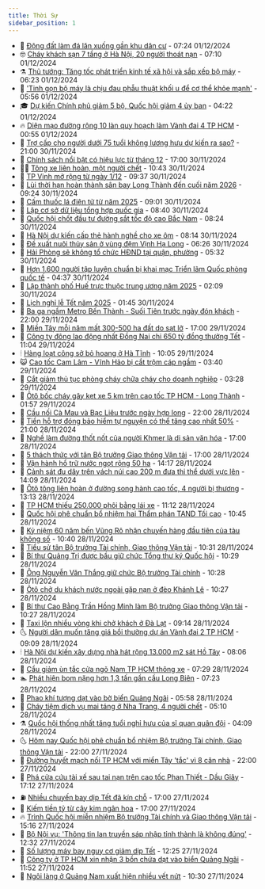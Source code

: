 ```yaml
---
title: Thời Sự
sidebar_position: 1
---
```


<!-- vnexpress-thoi-su:START -->
- 🦒 [Động đất làm đá lăn xuống gần khu dân cư](https://vnexpress.net/dong-dat-lam-da-lan-xuong-gan-khu-dan-cu-4822462.html) - 07:24 01/12/2024
- 🤓 [Cháy khách sạn 7 tầng ở Hà Nội, 20 người thoát nạn](https://vnexpress.net/chay-khach-san-7-tang-o-ha-noi-20-nguoi-thoat-nan-4822459.html) - 07:10 01/12/2024
- ⚗️ [Thủ tướng: Tăng tốc phát triển kinh tế xã hội và sắp xếp bộ máy](https://vnexpress.net/thu-tuong-tang-toc-phat-trien-kinh-te-xa-hoi-va-sap-xep-bo-may-4822432.html) - 06:23 01/12/2024
- 🌊 [&#39;Tinh gọn bộ máy là chịu đau phẫu thuật khối u để cơ thể khỏe mạnh&#39;](https://vnexpress.net/tinh-gon-bo-may-la-chiu-dau-phau-thuat-khoi-u-de-co-the-khoe-manh-4822439.html) - 05:56 01/12/2024
- 🎓 [Dự kiến Chính phủ giảm 5 bộ, Quốc hội giảm 4 ủy ban](https://vnexpress.net/du-kien-chinh-phu-giam-5-bo-quoc-hoi-giam-4-uy-ban-4822418.html) - 04:22 01/12/2024
- 🔥 [Diện mạo đường rộng 10 làn quy hoạch làm Vành đai 4 TP HCM](https://vnexpress.net/dien-mao-duong-rong-10-lan-quy-hoach-lam-vanh-dai-4-tp-hcm-4820874.html) - 00:55 01/12/2024
- 🦏 [Trợ cấp cho người dưới 75 tuổi không lương hưu dự kiến ra sao?](https://vnexpress.net/tro-cap-cho-nguoi-duoi-75-tuoi-khong-luong-huu-du-kien-ra-sao-4822298.html) - 21:00 30/11/2024
- 👺 [Chính sách nổi bật có hiệu lực từ tháng 12](https://vnexpress.net/chinh-sach-noi-bat-co-hieu-luc-tu-thang-12-4822240.html) - 17:00 30/11/2024
- 🧑‍🏫 [Tông xe liên hoàn, một người chết](https://vnexpress.net/tong-xe-lien-hoan-mot-nguoi-chet-4822314.html) - 10:43 30/11/2024
- 🚦 [TP Vinh mở rộng từ ngày 1/12](https://vnexpress.net/tp-vinh-mo-rong-tu-ngay-1-12-4822284.html) - 09:37 30/11/2024
- 🎉 [Lùi thời hạn hoàn thành sân bay Long Thành đến cuối năm 2026](https://vnexpress.net/lui-thoi-han-hoan-thanh-san-bay-long-thanh-den-cuoi-nam-2026-4822281.html) - 09:24 30/11/2024
- 🦒 [Cấm thuốc lá điện tử từ năm 2025](https://vnexpress.net/cam-thuoc-la-dien-tu-tu-nam-2025-4822280.html) - 09:01 30/11/2024
- 🤗 [Lập cơ sở dữ liệu tổng hợp quốc gia](https://vnexpress.net/lap-co-so-du-lieu-tong-hop-quoc-gia-4822272.html) - 08:40 30/11/2024
- 💼 [Quốc hội chốt đầu tư đường sắt tốc độ cao Bắc Nam](https://vnexpress.net/quoc-hoi-chot-dau-tu-duong-sat-toc-do-cao-bac-nam-4822255.html) - 08:24 30/11/2024
- 🤩 [Hà Nội dự kiến cấp thẻ hành nghề cho xe ôm](https://vnexpress.net/ha-noi-du-kien-cap-the-hanh-nghe-cho-xe-om-4822223.html) - 08:14 30/11/2024
- 🤡 [Đề xuất nuôi thủy sản ở vùng đệm Vịnh Hạ Long](https://vnexpress.net/de-xuat-nuoi-thuy-san-o-vung-dem-vinh-ha-long-4822205.html) - 06:26 30/11/2024
- 💯 [Hải Phòng sẽ không tổ chức HĐND tại quận, phường](https://vnexpress.net/hai-phong-se-khong-to-chuc-hdnd-tai-quan-phuong-4822156.html) - 05:32 30/11/2024
- 👺 [Hơn 1.600 người tập luyện chuẩn bị khai mạc Triển lãm Quốc phòng quốc tế](https://vnexpress.net/hon-1-600-nguoi-tap-luyen-chuan-bi-khai-mac-trien-lam-quoc-phong-quoc-te-4822195.html) - 04:37 30/11/2024
- 🌮 [Lập thành phố Huế trực thuộc trung ương năm 2025](https://vnexpress.net/lap-thanh-pho-hue-truc-thuoc-trung-uong-nam-2025-4822137.html) - 02:09 30/11/2024
- 🥸 [Lịch nghỉ lễ Tết năm 2025](https://vnexpress.net/lich-nghi-le-tet-nam-2025-4822069.html) - 01:45 30/11/2024
- 🐻 [Ba ga ngầm Metro Bến Thành - Suối Tiên trước ngày đón khách](https://vnexpress.net/ba-ga-ngam-metro-ben-thanh-suoi-tien-truoc-ngay-don-khach-4821640.html) - 22:00 29/11/2024
- 👀 [Miền Tây mỗi năm mất 300-500 ha đất do sạt lở](https://vnexpress.net/mien-tay-moi-nam-mat-300-500-ha-dat-do-sat-lo-4822052.html) - 17:00 29/11/2024
- 🤔 [Công ty đông lao động nhất Đồng Nai chi 650 tỷ đồng thưởng Tết](https://vnexpress.net/cong-ty-dong-lao-dong-nhat-dong-nai-chi-650-ty-dong-thuong-tet-4822011.html) - 11:04 29/11/2024
- 🕯 [Hàng loạt công sở bỏ hoang ở Hà Tĩnh](https://vnexpress.net/hang-loat-cong-so-bo-hoang-o-ha-tinh-4821893.html) - 10:05 29/11/2024
- 😺 [Cao tốc Cam Lâm - Vĩnh Hảo bị cắt trộm cáp ngầm](https://vnexpress.net/cao-toc-cam-lam-vinh-hao-bi-cat-trom-cap-ngam-4821750.html) - 03:40 29/11/2024
- 🦆 [Cắt giảm thủ tục phòng cháy chữa cháy cho doanh nghiệp](https://vnexpress.net/cat-giam-thu-tuc-phong-chay-chua-chay-cho-doanh-nghiep-4821754.html) - 03:28 29/11/2024
- 🧰 [Ôtô bốc cháy gây kẹt xe 5 km trên cao tốc TP HCM - Long Thành](https://vnexpress.net/oto-boc-chay-gay-ket-xe-5-km-tren-cao-toc-tp-hcm-long-thanh-4821742.html) - 01:57 29/11/2024
- 🦍 [Cầu nối Cà Mau và Bạc Liêu trước ngày hợp long](https://vnexpress.net/cau-noi-ca-mau-va-bac-lieu-truoc-ngay-hop-long-4820731.html) - 22:00 28/11/2024
- 🧰 [Tiền hỗ trợ đóng bảo hiểm tự nguyện có thể tăng cao nhất 50%](https://vnexpress.net/tien-ho-tro-dong-bao-hiem-tu-nguyen-co-the-tang-cao-nhat-50-4821412.html) - 21:00 28/11/2024
- 💃 [Nghề làm đường thốt nốt của người Khmer là di sản văn hóa](https://vnexpress.net/nghe-lam-duong-thot-not-cua-nguoi-khmer-la-di-san-van-hoa-4821589.html) - 17:00 28/11/2024
- 🧰 [5 thách thức với tân Bộ trưởng Giao thông Vận tải](https://vnexpress.net/5-thach-thuc-voi-tan-bo-truong-giao-thong-van-tai-4821483.html) - 17:00 28/11/2024
- 🚀 [Vận hành hồ trữ nước ngọt rộng 50 ha](https://vnexpress.net/van-hanh-ho-tru-nuoc-ngot-rong-50-ha-4821643.html) - 14:17 28/11/2024
- 🎊 [Cảnh sát đu dây trên vách núi cao 200 m đưa thi thể dưới vực lên](https://vnexpress.net/canh-sat-du-day-tren-vach-nui-cao-200-m-dua-thi-the-duoi-vuc-len-4821651.html) - 14:09 28/11/2024
- 🤭 [Ôtô tông liên hoàn ở đường song hành cao tốc, 4 người bị thương](https://vnexpress.net/oto-tong-lien-hoan-o-duong-song-hanh-cao-toc-4-nguoi-bi-thuong-4821647.html) - 13:13 28/11/2024
- 🤗 [TP HCM thiếu 250.000 phôi bằng lái xe](https://vnexpress.net/tp-hcm-thieu-250-000-phoi-bang-lai-xe-4821615.html) - 11:12 28/11/2024
- 🌈 [Quốc hội phê chuẩn bổ nhiệm hai Thẩm phán TAND Tối cao](https://vnexpress.net/quoc-hoi-phe-chuan-bo-nhiem-hai-tham-phan-tand-toi-cao-4821507.html) - 10:45 28/11/2024
- 🦣 [Kỷ niệm 60 năm bến Vũng Rô nhận chuyến hàng đầu tiên của tàu không số](https://vnexpress.net/ky-niem-60-nam-ben-vung-ro-nhan-chuyen-hang-dau-tien-cua-tau-khong-so-4821583.html) - 10:40 28/11/2024
- 🎡 [Tiểu sử tân Bộ trưởng Tài chính, Giao thông Vận tải](https://vnexpress.net/tieu-su-tan-bo-truong-tai-chinh-giao-thong-van-tai-4821448.html) - 10:31 28/11/2024
- 🦏 [Bí thư Quảng Trị được bầu giữ chức Tổng thư ký Quốc hội](https://vnexpress.net/bi-thu-quang-tri-duoc-bau-giu-chuc-tong-thu-ky-quoc-hoi-4805988.html) - 10:29 28/11/2024
- 🎊 [Ông Nguyễn Văn Thắng giữ chức Bộ trưởng Tài chính](https://vnexpress.net/ong-nguyen-van-thang-giu-chuc-bo-truong-tai-chinh-4820550.html) - 10:28 28/11/2024
- 🫶 [Ôtô chở du khách nước ngoài gặp nạn ở đèo Khánh Lê](https://vnexpress.net/oto-cho-du-khach-nuoc-ngoai-gap-nan-o-deo-khanh-le-4821598.html) - 10:27 28/11/2024
- 🤔 [Bí thư Cao Bằng Trần Hồng Minh làm Bộ trưởng Giao thông Vận tải](https://vnexpress.net/bi-thu-cao-bang-tran-hong-minh-lam-bo-truong-giao-thong-van-tai-4820571.html) - 10:27 28/11/2024
- 🤠 [Taxi lộn nhiều vòng khi chở khách ở Đà Lạt](https://vnexpress.net/taxi-lon-nhieu-vong-khi-cho-khach-o-da-lat-4821515.html) - 09:14 28/11/2024
- 🌜 [Người dân muốn tăng giá bồi thường dự án Vành đai 2 TP HCM](https://vnexpress.net/nguoi-dan-muon-tang-gia-boi-thuong-du-an-vanh-dai-2-tp-hcm-4821540.html) - 09:09 28/11/2024
- 🕯 [Hà Nội dự kiến xây dựng nhà hát rộng 13.000 m2 sát Hồ Tây](https://vnexpress.net/ha-noi-du-kien-xay-dung-nha-hat-rong-13-000-m2-sat-ho-tay-4821450.html) - 08:06 28/11/2024
- 🤔 [Cầu giảm ùn tắc cửa ngõ Nam TP HCM thông xe](https://vnexpress.net/cau-giam-un-tac-cua-ngo-nam-tp-hcm-thong-xe-4821453.html) - 07:29 28/11/2024
- 🏊 [Phát hiện bom nặng hơn 1,3 tấn gần cầu Long Biên](https://vnexpress.net/phat-hien-bom-nang-hon-1-3-tan-gan-cau-long-bien-4821467.html) - 07:23 28/11/2024
- 🌮 [Phao khí tượng dạt vào bờ biển Quảng Ngãi](https://vnexpress.net/phao-khi-tuong-dat-vao-bo-bien-quang-ngai-4821428.html) - 05:58 28/11/2024
- 🫣 [Cháy tiệm dịch vụ mai táng ở Nha Trang, 4 người chết](https://vnexpress.net/chay-tiem-dich-vu-mai-tang-o-nha-trang-4-nguoi-chet-4821429.html) - 05:10 28/11/2024
- ⚗️ [Quốc hội thống nhất tăng tuổi nghỉ hưu của sĩ quan quân đội](https://vnexpress.net/quoc-hoi-thong-nhat-tang-tuoi-nghi-huu-cua-si-quan-quan-doi-4821269.html) - 04:09 28/11/2024
- 🌜 [Hôm nay Quốc hội phê chuẩn bổ nhiệm Bộ trưởng Tài chính, Giao thông Vận tải](https://vnexpress.net/hom-nay-quoc-hoi-phe-chuan-bo-nhiem-bo-truong-tai-chinh-giao-thong-van-tai-4821180.html) - 22:00 27/11/2024
- 🌁 [Đường huyết mạch nối TP HCM với miền Tây &#39;tắc&#39; vì 8 căn nhà](https://vnexpress.net/duong-huyet-mach-noi-tp-hcm-voi-mien-tay-tac-vi-8-can-nha-4820690.html) - 22:00 27/11/2024
- 🐲 [Phá cửa cứu tài xế sau tai nạn trên cao tốc Phan Thiết - Dầu Giây](https://vnexpress.net/pha-cua-cuu-tai-xe-sau-tai-nan-tren-cao-toc-phan-thiet-dau-giay-4821206.html) - 17:12 27/11/2024
- ⛽️ [Nhiều chuyến bay dịp Tết đã kín chỗ](https://vnexpress.net/nhieu-chuyen-bay-dip-tet-da-kin-cho-4821186.html) - 17:00 27/11/2024
- 🗽 [Kiếm tiền tỷ từ cây kim ngân hoa](https://vnexpress.net/kiem-tien-ty-tu-cay-kim-ngan-hoa-4820157.html) - 17:00 27/11/2024
- 🔥 [Trình Quốc hội miễn nhiệm Bộ trưởng Tài chính và Giao thông Vận tải](https://vnexpress.net/trinh-quoc-hoi-mien-nhiem-bo-truong-tai-chinh-va-giao-thong-van-tai-4821193.html) - 15:16 27/11/2024
- 💯 [Bộ Nội vụ: &#39;Thông tin lan truyền sáp nhập tỉnh thành là không đúng&#39;](https://vnexpress.net/bo-noi-vu-thong-tin-lan-truyen-sap-nhap-tinh-thanh-la-khong-dung-4821127.html) - 12:32 27/11/2024
- 🦆 [Số lượng máy bay nguy cơ giảm dịp Tết](https://vnexpress.net/so-luong-may-bay-nguy-co-giam-dip-tet-4821150.html) - 12:25 27/11/2024
- 🫣 [Công ty ở TP HCM xin nhận 3 bồn chứa dạt vào biển Quảng Ngãi](https://vnexpress.net/cong-ty-o-tp-hcm-xin-nhan-3-bon-chua-dat-vao-bien-quang-ngai-4821140.html) - 11:52 27/11/2024
- 🤡 [Ngôi làng ở Quảng Nam xuất hiện nhiều vết nứt](https://vnexpress.net/ngoi-lang-o-quang-nam-xuat-hien-nhieu-vet-nut-4821085.html) - 10:30 27/11/2024<!-- vnexpress-thoi-su:END -->